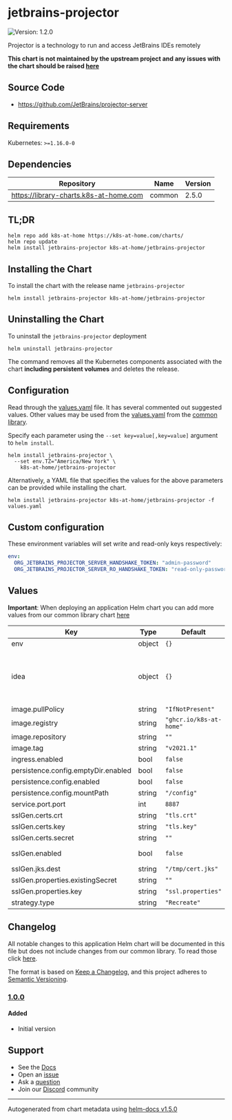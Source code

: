 # jetbrains-projector

![Version: 1.2.0](https://img.shields.io/badge/Version-1.2.0-informational?style=flat-square)

Projector is a technology to run and access JetBrains IDEs remotely

**This chart is not maintained by the upstream project and any issues with the chart should be raised [here](https://github.com/k8s-at-home/charts/issues/new/choose)**

## Source Code

* <https://github.com/JetBrains/projector-server>

## Requirements

Kubernetes: `>=1.16.0-0`

## Dependencies

| Repository | Name | Version |
|------------|------|---------|
| https://library-charts.k8s-at-home.com | common | 2.5.0 |

## TL;DR

```console
helm repo add k8s-at-home https://k8s-at-home.com/charts/
helm repo update
helm install jetbrains-projector k8s-at-home/jetbrains-projector
```

## Installing the Chart

To install the chart with the release name `jetbrains-projector`

```console
helm install jetbrains-projector k8s-at-home/jetbrains-projector
```

## Uninstalling the Chart

To uninstall the `jetbrains-projector` deployment

```console
helm uninstall jetbrains-projector
```

The command removes all the Kubernetes components associated with the chart **including persistent volumes** and deletes the release.

## Configuration

Read through the [values.yaml](./values.yaml) file. It has several commented out suggested values.
Other values may be used from the [values.yaml](https://github.com/k8s-at-home/library-charts/tree/main/charts/stable/common/values.yaml) from the [common library](https://github.com/k8s-at-home/library-charts/tree/main/charts/stable/common).

Specify each parameter using the `--set key=value[,key=value]` argument to `helm install`.

```console
helm install jetbrains-projector \
  --set env.TZ="America/New York" \
    k8s-at-home/jetbrains-projector
```

Alternatively, a YAML file that specifies the values for the above parameters can be provided while installing the chart.

```console
helm install jetbrains-projector k8s-at-home/jetbrains-projector -f values.yaml
```

## Custom configuration
  These environment variables will set write and read-only keys respectively:
  ```yaml
  env:
    ORG_JETBRAINS_PROJECTOR_SERVER_HANDSHAKE_TOKEN: "admin-password"
    ORG_JETBRAINS_PROJECTOR_SERVER_RO_HANDSHAKE_TOKEN: "read-only-password"
  ```

## Values

**Important**: When deploying an application Helm chart you can add more values from our common library chart [here](https://github.com/k8s-at-home/library-charts/tree/main/charts/stable/common)

| Key | Type | Default | Description |
|-----|------|---------|-------------|
| env | object | `{}` |  |
| idea | object | `{}` | IDE settings overrides. See the prospective IDE docs (like pycharm)[https://www.jetbrains.com/help/pycharm/tuning-the-ide.html#common-platform-properties] for more info. Default config paths will be /config/* E.G. `idea.system.path=/config/system` |
| image.pullPolicy | string | `"IfNotPresent"` | image pull policy |
| image.registry | string | `"ghcr.io/k8s-at-home"` | registry that hosts the image |
| image.repository | string | `""` | image repository. *MUST SPECIFY AN IMAGE* |
| image.tag | string | `"v2021.1"` | image tag |
| ingress.enabled | bool | `false` |  |
| persistence.config.emptyDir.enabled | bool | `false` |  |
| persistence.config.enabled | bool | `false` |  |
| persistence.config.mountPath | string | `"/config"` |  |
| service.port.port | int | `8887` |  |
| sslGen.certs.crt | string | `"tls.crt"` | key that holds the tls crt |
| sslGen.certs.key | string | `"tls.key"` | key that holds the tls key |
| sslGen.certs.secret | string | `""` | name of secret to mount that has the TLS certs |
| sslGen.enabled | bool | `false` | enable automatic conversion of mounted TLS certs to JKS for WSS protocol |
| sslGen.jks.dest | string | `"/tmp/cert.jks"` | location of generated cert.jks used |
| sslGen.properties.existingSecret | string | `""` | pre-existing ssl.properties secret |
| sslGen.properties.key | string | `"ssl.properties"` | key that holds ssl.properties file |
| strategy.type | string | `"Recreate"` |  |

## Changelog

All notable changes to this application Helm chart will be documented in this file but does not include changes from our common library. To read those click [here](https://github.com/k8s-at-home/library-charts/tree/main/charts/stable/common#changelog).

The format is based on [Keep a Changelog](https://keepachangelog.com/en/1.0.0/), and this project adheres to [Semantic Versioning](https://semver.org/spec/v2.0.0.html).

### [1.0.0]

#### Added

- Initial version

[1.0.0]: #1.0.0

## Support

- See the [Docs](https://docs.k8s-at-home.com/our-helm-charts/getting-started/)
- Open an [issue](https://github.com/k8s-at-home/charts/issues/new/choose)
- Ask a [question](https://github.com/k8s-at-home/organization/discussions)
- Join our [Discord](https://discord.gg/sTMX7Vh) community

----------------------------------------------
Autogenerated from chart metadata using [helm-docs v1.5.0](https://github.com/norwoodj/helm-docs/releases/v1.5.0)
